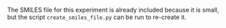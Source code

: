 The SMILES file for this experiment is already included because it is small,
but the script `create_smiles_file.py` can be run to re-create it.
